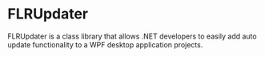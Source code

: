 # FLRUpdater

FLRUpdater is a class library that allows .NET developers to easily add auto update functionality to a WPF desktop application projects.
